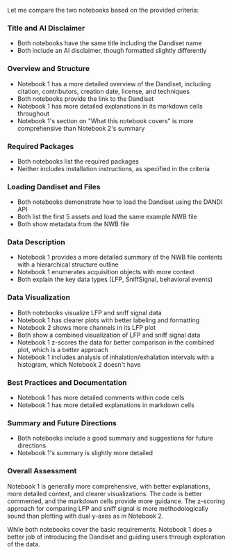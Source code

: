 Let me compare the two notebooks based on the provided criteria:

### Title and AI Disclaimer
- Both notebooks have the same title including the Dandiset name
- Both include an AI disclaimer, though formatted slightly differently

### Overview and Structure
- Notebook 1 has a more detailed overview of the Dandiset, including citation, contributors, creation date, license, and techniques
- Both notebooks provide the link to the Dandiset
- Notebook 1 has more detailed explanations in its markdown cells throughout
- Notebook 1's section on "What this notebook covers" is more comprehensive than Notebook 2's summary

### Required Packages
- Both notebooks list the required packages
- Neither includes installation instructions, as specified in the criteria

### Loading Dandiset and Files
- Both notebooks demonstrate how to load the Dandiset using the DANDI API
- Both list the first 5 assets and load the same example NWB file
- Both show metadata from the NWB file

### Data Description
- Notebook 1 provides a more detailed summary of the NWB file contents with a hierarchical structure outline
- Notebook 1 enumerates acquisition objects with more context
- Both explain the key data types (LFP, SniffSignal, behavioral events)

### Data Visualization
- Both notebooks visualize LFP and sniff signal data
- Notebook 1 has clearer plots with better labeling and formatting
- Notebook 2 shows more channels in its LFP plot
- Both show a combined visualization of LFP and sniff signal data
- Notebook 1 z-scores the data for better comparison in the combined plot, which is a better approach
- Notebook 1 includes analysis of inhalation/exhalation intervals with a histogram, which Notebook 2 doesn't have

### Best Practices and Documentation
- Notebook 1 has more detailed comments within code cells
- Notebook 1 has more detailed explanations in markdown cells

### Summary and Future Directions
- Both notebooks include a good summary and suggestions for future directions
- Notebook 1's summary is slightly more detailed

### Overall Assessment
Notebook 1 is generally more comprehensive, with better explanations, more detailed context, and clearer visualizations. The code is better commented, and the markdown cells provide more guidance. The z-scoring approach for comparing LFP and sniff signal is more methodologically sound than plotting with dual y-axes as in Notebook 2.

While both notebooks cover the basic requirements, Notebook 1 does a better job of introducing the Dandiset and guiding users through exploration of the data.